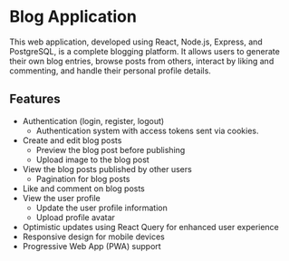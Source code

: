 # Blog Application

This web application, developed using React, Node.js, Express, and PostgreSQL, is a complete blogging platform. It allows users to generate their own blog entries, browse posts from others, interact by liking and commenting, and handle their personal profile details.
</br>

## Features

-   Authentication (login, register, logout)
    -   Authentication system with access tokens sent via cookies.
-   Create and edit blog posts
    -   Preview the blog post before publishing
    -   Upload image to the blog post
-   View the blog posts published by other users
    -   Pagination for blog posts
-   Like and comment on blog posts
-   View the user profile
    -   Update the user profile information
    -   Upload profile avatar
-   Optimistic updates using React Query for enhanced user experience
-   Responsive design for mobile devices
-   Progressive Web App (PWA) support

